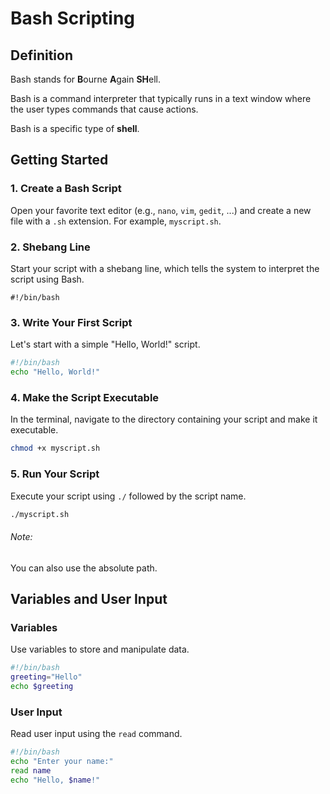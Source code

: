 # Bash Scripting

## Definition
Bash stands for **B**ourne **A**gain **SH**ell. 

Bash is a command interpreter that typically runs in a text window where the user types commands that cause actions.

Bash is a specific type of **shell**.

## Getting Started

### 1. Create a Bash Script

Open your favorite text editor (e.g., `nano`, `vim`, `gedit`, ...) and create a new file with a `.sh` extension.
For example, `myscript.sh`.

### 2. Shebang Line
Start your script with a shebang line, which tells the system to interpret the script using Bash.
```
#!/bin/bash
```

### 3. Write Your First Script
Let's start with a simple "Hello, World!" script.
```bash
#!/bin/bash
echo "Hello, World!"
```

### 4. Make the Script Executable
In the terminal, navigate to the directory containing your script and make it executable.

```bash
chmod +x myscript.sh
```

### 5. Run Your Script
Execute your script using `./` followed by the script name.

```bash
./myscript.sh
```

###### Note: 
You can also use the absolute path.

## Variables and User Input

### Variables
Use variables to store and manipulate data.
```bash
#!/bin/bash
greeting="Hello"
echo $greeting
```

### User Input
Read user input using the `read` command.
```bash
#!/bin/bash
echo "Enter your name:"
read name
echo "Hello, $name!"
```